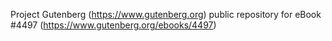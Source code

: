 Project Gutenberg (https://www.gutenberg.org) public repository for eBook #4497 (https://www.gutenberg.org/ebooks/4497)
